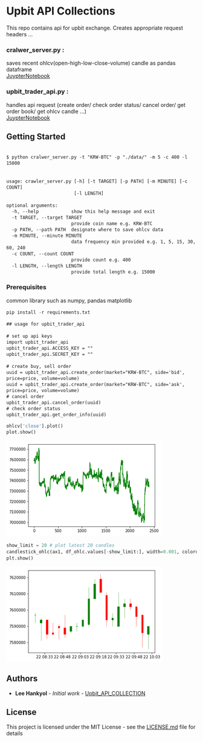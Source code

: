 # Upbit API Collections

This repo contains api for upbit exchange. Creates appropriate request headers ...    

### cralwer_server.py :   
  saves recent ohlcv(open-high-low-close-volume) candle as pandas dataframe  
 [JuypterNotebook](https://github.com/miroblog/upbit_api_collection/blob/master/crawler_server_example.ipynb)  
 
### upbit_trader_api.py : 
  handles api request (create order/ check order status/ cancel order/ get order book/ get ohlcv candle ...)  
[JuypterNotebook](https://github.com/miroblog/upbit_api_collection/blob/master/example_upbit_trader_api.ipynb)  


## Getting Started

```

$ python cralwer_server.py -t "KRW-BTC" -p "./data/" -m 5 -c 400 -l 15000


usage: crawler_server.py [-h] [-t TARGET] [-p PATH] [-m MINUTE] [-c COUNT]
                         [-l LENGTH]

optional arguments:
  -h, --help            show this help message and exit
  -t TARGET, --target TARGET
                        provide coin name e.g. KRW-BTC
  -p PATH, --path PATH  designate where to save ohlcv data
  -m MINUTE, --minute MINUTE
                        data frequency min provided e.g. 1, 5, 15, 30, 60, 240
  -c COUNT, --count COUNT
                        provide count e.g. 400
  -l LENGTH, --length LENGTH
                        provide total length e.g. 15000

```


### Prerequisites

common library such as numpy, pandas matplotlib

```python
pip install -r requirements.txt
```

```
## usage for upbit_trader_api

# set up api keys
import upbit_trader_api
upbit_trader_api.ACCESS_KEY = ""
upbit_trader_api.SECRET_KEY = ""

# create buy, sell order
uuid = upbit_trader_api.create_order(market="KRW-BTC", side='bid', price=price, volume=volume)
uuid = upbit_trader_api.create_order(market="KRW-BTC", side='ask', price=price, volume=volume)
# cancel order
upbit_trader_api.cancel_order(uuid)
# check order status
upbit_trader_api.get_order_info(uuid)

```

```python
ohlcv['close'].plot()
plot.show()
```
![close](https://github.com/miroblog/upbit_api_collection/blob/master/png/close.png)


```python
show_limit = 20 # plot latest 20 candles
candlestick_ohlc(ax1, df_ohlc.values[-show_limit:], width=0.001, colorup='g')
plt.show()
```
![candle](https://github.com/miroblog/upbit_api_collection/blob/master/png/ohlc.png)

## Authors

* **Lee Hankyol** - *Initial work* - [Upbit_API_COLLECTION](https://github.com/miroblog/upbit_api_collection)

## License

This project is licensed under the MIT License - see the [LICENSE.md](LICENSE.md) file for details

